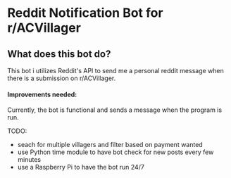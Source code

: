 # Reddit Notification Bot for r/ACVillager

<h2> What does this bot do? </h2>
This bot i utilizes Reddit's API to send me a personal reddit message when there is a submission on r/ACVillager. 

<h4> Improvements needed: </h4>
Currently, the bot is functional and sends a message when the program is run. 

  TODO:
  <ul>
  <li> seach for multiple villagers and filter based on payment wanted </li>
  <li> use Python time module to have bot check for new posts every few minutes </li>
  <li> use a Raspberry Pi to have the bot run 24/7 </li>
  </ul>

